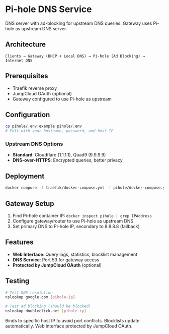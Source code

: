 # Pi-hole DNS Service

DNS server with ad-blocking for upstream DNS queries. Gateway uses Pi-hole as upstream DNS server.

## Architecture
```
Clients → Gateway (DHCP + Local DNS) → Pi-hole (Ad Blocking) → Internet DNS
```

## Prerequisites
- Traefik reverse proxy
- JumpCloud OAuth (optional)
- Gateway configured to use Pi-hole as upstream

## Configuration

```bash
cp pihole/.env.example pihole/.env
# Edit with your hostname, password, and host IP
```

### Upstream DNS Options
- **Standard**: Cloudflare (1.1.1.1), Quad9 (9.9.9.9)
- **DNS-over-HTTPS**: Encrypted queries, better privacy

## Deployment

```bash
docker compose -f traefik/docker-compose.yml -f pihole/docker-compose.yml up -d
```

## Gateway Setup

1. Find Pi-hole container IP: `docker inspect pihole | grep IPAddress`
2. Configure gateway/router to use Pi-hole as upstream DNS
3. Set primary DNS to Pi-hole IP, secondary to 8.8.8.8 (fallback)

## Features

- **Web Interface**: Query logs, statistics, blocklist management
- **DNS Service**: Port 53 for gateway access
- **Protected by JumpCloud OAuth** (optional)

## Testing

```bash
# Test DNS resolution
nslookup google.com [pihole-ip]

# Test ad blocking (should be blocked)
nslookup doubleclick.net [pihole-ip]
```

Binds to specific host IP to avoid port conflicts. Blocklists update automatically. Web interface protected by JumpCloud OAuth.